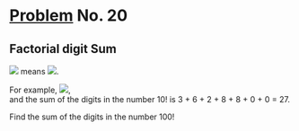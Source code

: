 # [Problem](https://projecteuler.net/problem=20) No. 20
## Factorial digit Sum

<img style="background: white;" src="https://render.githubusercontent.com/render/math?math=n%21"> means <img style="background: white;" src="https://render.githubusercontent.com/render/math?math=n%20*%20(n%20-%201)%20*%20...%20*%203%20*%202%20*%201%0D">.

For example, <img style="background: white;" src="https://render.githubusercontent.com/render/math?math=10%21%20=%2010%20*%209%20*%20...%20*%203%20*%202%20*%201%20=%203628800">,<br>
and the sum of the digits in the number 10! is 3 + 6 + 2 + 8 + 8 + 0 + 0 = 27.

Find the sum of the digits in the number 100! 
